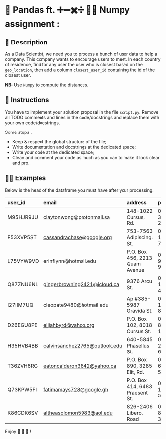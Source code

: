 # 🐼 Pandas ft.  ➕➖✖️➗ 🔢📏 Numpy assignment : 

## 📙 Description
As a Data Scientist, we need you to process a bunch of user data to help a company. This company wants to encourage users to meet. In each country of residence, find for any user the user who is closest based on the `geo_location`, then add a column `closest_user_id` containing the id of the closest user.

**NB:** Use `Numpy` to compute the distances.

## 📖 Instructions
You have to implement your solution proposal in the file `script.py`. Remove all TODO comments and lines in the code/docstrings and replace them with your own code/docstrings.

Some steps :
- Keep & respect the global structure of the file;
- Write documentation and docstrings at the dedicated space;
- Write your code at the dedicated space;
- Clean and comment your code as much as you can to make it look clear and pro.

<!-- ## 💡 Hints 💡
Some hints to help you in your adventure :
- ;
- ; -->

## 👩‍🏫 Examples
Below is the head of the dataframe you must have after your processing.

| user_id   | email                         | address                         | phone          | name            | residency          | region                    | city          | geo_location                    |   lucky_number | nationality        | birth_date   | closest_user_id   |
|:----------|:------------------------------|:--------------------------------|:---------------|:----------------|:-------------------|:--------------------------|:--------------|:--------------------------------|---------------:|:-------------------|:-------------|:------------------|
| M95HJR9JU | claytonwong@protonmail.sa     | 148-1022 Cursus, Rd.            | 04 08 37 18 27 | Clayton Wong    | Singapore          | West Region               | Bukit Panjang | -19.8040174592, -101.0582991872 |             81 | India              | 09/04/1947   | Y48CUX5ZL         |
| F53XVP5ST | cassandrachase@google.org     | 753-7563 Adipiscing. St.        | 03 47 15 68 73 | Cassandra Chase | Mexico             | Oaxaca                    | Oaxaca        | -51.6316346368, 54.1171785728   |             70 | France             | 08/07/1997   | A38BQT3RE         |
| L75VYW9VD | erinflynn@hotmail.edu         | P.O. Box 456, 2213 Quam Avenue  | 07 71 95 34 95 | Erin Flynn      | Chile              | Metropolitana de Santiago | Isla de Maipo | -65.9995358208, 26.3719548928   |             33 | Netherlands        | 02/09/1956   | K86CDK6SV         |
| Q87ZNU6NL | gingerbrowning2421@icloud.ca  | 9376 Arcu St.                   | 07 42 12 57 42 | Ginger Browning | Russian Federation | Kurgan Oblast             | Kurgan        | -52.08278016, 63.3369558016     |             99 | Italy              | 06/19/1966   | A57HQZ5HB         |
| I27IIM7UQ | cleopate9480@hotmail.edu      | Ap #385-5987 Gravida St.        | 01 96 11 18 87 | Cleo Pate       | Norway             | Agder                     | Grimstad      | 80.3049392128, -111.5436986368  |             63 | South Korea        | 08/04/1979   | X89USL9XW         |
| D26EGU8PE | elijahbyrd@yahoo.org          | P.O. Box 102, 8018 Cursus St.   | 08 32 87 66 13 | Elijah Byrd     | France             | Île-de-France             | Créteil       | -35.5227779072, 171.4381535232  |             32 | India              | 06/27/1964   | C46KTR9DC         |
| H35HVB4BB | calvinsanchez2765@outlook.edu | 640-5845 Phasellus St.          | 04 94 20 45 63 | Calvin Sanchez  | Brazil             | Paraíba                   | Patos         | -18.0330957824, 160.9026902016  |             33 | New Zealand        | 09/06/1975   | J11IRD1IN         |
| T36ZVH6RG | eatoncalderon3842@yahoo.ca    | P.O. Box 890, 3285 Elit, Rd.    | 03 35 65 67 56 | Eaton Calderon  | Spain              | La Rioja                  | Logroño       | -36.2797341696, 102.7425727488  |             47 | China              | 06/03/1994   | M85QQH8OG         |
| Q73KPW5FI | fatimamays728@google.gh       | P.O. Box 414, 6483 Praesent St. | 02 82 18 06 54 | Fatima Mays     | Norway             | Møre og Romsdal           | Kristiansund  | -50.6909459456, -145.7369083904 |             62 | Russian Federation | 02/18/1946   | X89USL9XW         |
| K86CDK6SV | altheasolomon5983@aol.edu     | 826-2406 Libero. Road           | 05 74 86 30 32 | Althea Solomon  | Chile              | Aisén                     | Guaitecas     | -34.2057099264, 13.9085142016   |             65 | Australia          | 02/22/1971   | L75VYW9VD         |


Enjoy 🚀 🚀 🚀  !